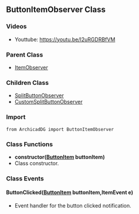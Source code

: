 ## ButtonItemObserver Class

### Videos
* Youttube: https://youtu.be/I2uRGDRBfVM

### Parent Class
* [ItemObserver](../ArchicadDG_Item_Observer.md)

### Children Class
* [SplitButtonObserver](ArchicadDG_SplitButton_Observer.md)
* [CustomSplitButtonObserver](ArchicadDG_CustomSplitButton_Observer.md)

### Import
```
from ArchicadDG import ButtonItemObserver
``` 

### Class Functions

* **constructor([ButtonItem](ArchicadDG_ButtonItem.md) buttonItem)**
* Class constructor.

### Class Events

#### ButtonClicked([ButtonItem](ArchicadDG_ButtonItem.md) buttonItem,ItemEvent e)
* Event handler for the button clicked notification.